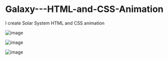 # Galaxy---HTML-and-CSS-Animation
I create Solar System HTML and CSS animation

![image](https://github.com/mjasper30/Galaxy---HTML-and-CSS-Animation/assets/81204548/0f0006ad-2f7e-4789-999a-d94ea8060d6c)

![image](https://github.com/mjasper30/Galaxy---HTML-and-CSS-Animation/assets/81204548/1a96f07c-6291-4440-b268-67e42d8c1785)

![image](https://github.com/mjasper30/Galaxy---HTML-and-CSS-Animation/assets/81204548/16384f34-fd93-44ca-a495-bd4126250811)
